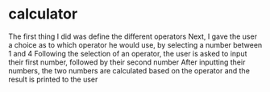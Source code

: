 # calculator
The first thing I did was define the different operators
Next, I gave the user a choice as to which operator he would use, by selecting a number between 1 and 4
Following the selection of an operator, the user is asked to input their first number, followed by their second number
After inputting their numbers, the two numbers are calculated based on the operator and the result is printed to the user
